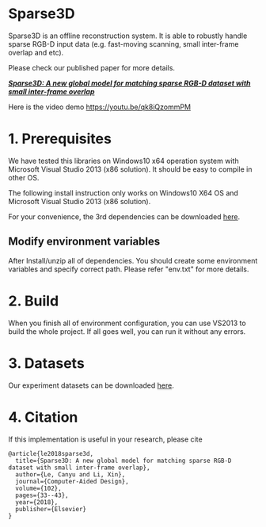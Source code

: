 # Sparse3D

Sparse3D is an offline reconstruction system. It is able to robustly handle sparse RGB-D input data (e.g. fast-moving scanning, small inter-frame overlap and etc). 

Please check our published paper for more details.

___[Sparse3D: A new global model for matching sparse RGB-D dataset with small inter-frame overlap](https://www.sciencedirect.com/science/article/pii/S0010448518302276)___


Here is the video demo
https://youtu.be/qk8iQzommPM


# 1. Prerequisites

We have tested this libraries on Windows10 x64 operation system with Microsoft Visual Studio 2013 (x86 solution). It should be easy to compile in other OS.

The following install instruction only works on Windows10 X64 OS and Microsoft Visual Studio 2013 (x86 solution).

For your convenience, the 3rd dependencies can be downloaded [here](https://drive.google.com/open?id=1mQyDLpdVoQKWVBcRU9iTdNWRnw1liQKY).


Modify environment variables
--------------------
After Install/unzip all of dependencies. You should create some environment variables and specify correct path. Please refer "env.txt" for more details.


# 2. Build
When you finish all of environment configuration, you can use VS2013 to build the whole project. If all goes well, you can run it without any errors.


# 3. Datasets
Our experiment datasets can be downloaded [here](https://drive.google.com/open?id=1q1NG6_shWjXbohKKMSA9b7OHsfc54L6G).


# 4. Citation
If this implementation is useful in your research, please cite

```
@article{le2018sparse3d,
  title={Sparse3D: A new global model for matching sparse RGB-D dataset with small inter-frame overlap},
  author={Le, Canyu and Li, Xin},
  journal={Computer-Aided Design},
  volume={102},
  pages={33--43},
  year={2018},
  publisher={Elsevier}
}
```

